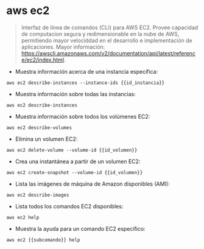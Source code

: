 # aws ec2

> Interfaz de línea de comandos (CLI) para AWS EC2.
> Provee capacidad de computacion segura y redimensionable en la nube de AWS, permitiendo mayor velociddad en el desarrollo e implementación de aplicaciones.
> Mayor información: <https://awscli.amazonaws.com/v2/documentation/api/latest/reference/ec2/index.html>.

- Muestra información acerca de una instancia específica:

`aws ec2 describe-instances --instance-ids {{id_instancia}}`

- Muestra información sobre todas las instancias:

`aws ec2 describe-instances`

- Muestra información sobre todos los volúmenes EC2:

`aws ec2 describe-volumes`

- Elimina un volumen EC2:

`aws ec2 delete-volume --volume-id {{id_volumen}}`

- Crea una instantánea a partir de un volumen EC2:

`aws ec2 create-snapshot --volume-id {{id_volumen}}`

- Lista las imágenes de máquina de Amazon disponibles (AMI):

`aws ec2 describe-images`

- Lista todos los comandos EC2 disponibles:

`aws ec2 help`

- Muestra la ayuda para un comando EC2 específico:

`aws ec2 {{subcomando}} help`
